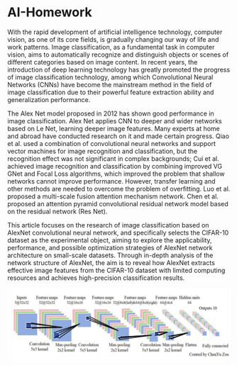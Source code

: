 # AI-Homework
With the rapid development of artificial intelligence technology, computer vision, as one of its core fields, is gradually changing our way of life and work patterns. Image classification, as a fundamental task in computer vision, aims to automatically recognize and distinguish objects or scenes of different categories based on image content. In recent years, the introduction of deep learning technology has greatly promoted the progress of image classification technology, among which Convolutional Neural Networks (CNNs) have become the mainstream method in the field of image classification due to their powerful feature extraction ability and generalization performance.

The Alex Net model proposed in 2012 has shown good performance in image classification. Alex Net applies CNN to deeper and wider networks based on Le Net, learning deeper image features. Many experts at home and abroad have conducted research on it and made certain progress. Qiao et al. used a combination of convolutional neural networks and support vector machines for image recognition and classification, but the recognition effect was not significant in complex backgrounds; Cui et al. achieved image recognition and classification by combining improved VG GNet and Focal Loss algorithms, which improved the problem that shallow networks cannot improve performance. However, transfer learning and other methods are needed to overcome the problem of overfitting. Luo et al. proposed a multi-scale fusion attention mechanism network. Chen et al. proposed an attention pyramid convolutional residual network model based on the residual network (Res Net).

This article focuses on the research of image classification based on AlexNet convolutional neural network, and specifically selects the CIFAR-10 dataset as the experimental object, aiming to explore the applicability, performance, and possible optimization strategies of AlexNet network architecture on small-scale datasets. Through in-depth analysis of the network structure of AlexNet, the aim is to reveal how AlexNet extracts effective image features from the CIFAR-10 dataset with limited computing resources and achieves high-precision classification results.

![image](https://github.com/Chris-Zouchenyu/AI-Homework/blob/main/Img2show.png)
